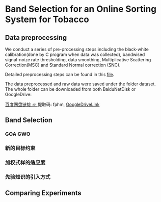 # Band Selection for an Online Sorting System for Tobacco


## Data preprocessing
We conduct a series of pre-processing steps including the black-white calibration(done by C program when data was collected), bandwised signal-noize rate thresholding, data smoothing, Multiplicative Scattering Correction(MSC) and Standard Normal correction (SNC).

Detailed preprocessing steps can be found in this [file](./01_data_preprocess.ipynb).

The data preprocessed and raw data were saved under the folder dataset. The whole folder can be downloaded from both BaiduNetDisk or GoogleDrive:

[百度网盘链接 ☞ ](https://pan.baidu.com/s/1l8d3qqpf7pV1mAkyff5HlA) 提取码: fphm, [GoogleDriveLink](https://drive.google.com/drive/folders/1iU4NhLJjOcQHfNosY72MnKl7GyueRt1g?usp=sharing)



## Band Selection

### GOA GWO

### 新的目标约束

### 加权式样的适应度

### 先验知识的引入方式

## Comparing Experiments

